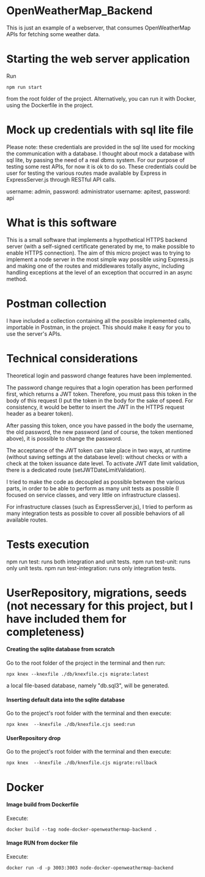 # OpenWeatherMap_Backend

This is just an example of a webserver, that consumes OpenWeatherMap APIs for fetching some weather data.

# Starting the web server application

Run
```
npm run start
```
from the root folder of the project. Alternatively, you can run it with Docker, using the Dockerfile in the project.

# Mock up credentials with sql lite file
Please note: these credentials are provided in the sql lite used for mocking the communication with a database.
I thought about mock a database with sql lite, by passing the need of a real dbms system. For our purpose of testing some rest APIs, for now it is ok to do so.
These credentials could be user for testing the various routes made available by Express in ExpressServer.js through RESTful API calls.

username: admin, password: administrator
username: apitest, password: api

# What is this software
This is a small software that implements a hypothetical HTTPS backend server (with a self-signed certificate generated by me, to make possible to enable HTTPS connection). 
The aim of this micro project was to trying to implement a node server in the most simple way possible using Express.js and making one of the routes and middlewares totally async, including handling exceptions at the level of an exception that occurred in an async method.

# Postman collection
I have included a collection containing all the possible implemented calls, importable in Postman, in the project. This should make it easy for you to use the server's APIs.

# Technical considerations
Theoretical login and password change features have been implemented.

The password change requires that a login operation has been performed first, which returns a JWT token. Therefore, you must pass this token in the body of this request (I put the token in the body for the sake of speed. For consistency, it would be better to insert the JWT in the HTTPS request header as a bearer token).

After passing this token, once you have passed in the body the username, the old password, the new password (and of course, the token mentioned above), it is possible to change the password.

The acceptance of the JWT token can take place in two ways, at runtime (without saving settings at the database level): without checks or with a check at the token issuance date level. To activate JWT date limit validation, there is a dedicated route (setJWTDateLimitValidation).

I tried to make the code as decoupled as possible between the various parts, in order to be able to perform as many unit tests as possible (I focused on service classes, and very little on infrastructure classes).

For infrastructure classes (such as ExpressServer.js), I tried to perform as many integration tests as possible to cover all possible behaviors of all available routes.

# Tests execution
npm run test: runs both integration and unit tests.
npm run test-unit: runs only unit tests.
npm run test-integration: runs only integration tests.



# UserRepository, migrations, seeds (not necessary for this project, but I have included them for completeness)

#### Creating the sqlite database from scratch
Go to the root folder of the project in the terminal and then run:
```
npx knex --knexfile ./db/knexfile.cjs migrate:latest
```
a local file-based database, namely "db.sql3", will be generated.
#### Inserting default data into the sqlite database
Go to the project's root folder with the terminal and then execute:
```
npx knex  --knexfile ./db/knexfile.cjs seed:run
```
#### UserRepository drop
Go to the project's root folder with the terminal and then execute:
```
npx knex  --knexfile ./db/knexfile.cjs migrate:rollback
```


# Docker

#### Image build from Dockerfile
Execute:
```
docker build --tag node-docker-openweathermap-backend .
```

#### Image RUN from docker file
Execute:
```
docker run -d -p 3003:3003 node-docker-openweathermap-backend
```
